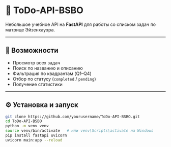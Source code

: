 # 📝 ToDo-API-BSBO

Небольшое учебное API на **FastAPI** для работы со списком задач по матрице Эйзенхауэра.

---

## 🚀 Возможности

- Просмотр всех задач  
- Поиск по названию и описанию  
- Фильтрация по квадрантам (Q1–Q4)  
- Отбор по статусу (`completed` / `pending`)  
- Получение статистики  

---

## ⚙️ Установка и запуск

```bash
git clone https://github.com/yourusername/ToDo-API-BSBO.git
cd ToDo-API-BSBO
python -m venv venv
source venv/bin/activate   # или venv\Scripts\activate на Windows
pip install fastapi uvicorn
uvicorn main:app --reload
